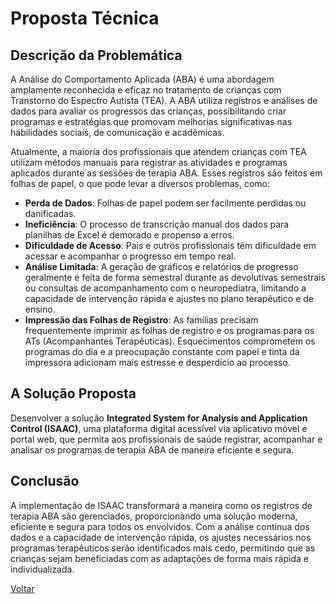 # Proposta Técnica

## Descrição da Problemática
A Análise do Comportamento Aplicada (ABA) é uma abordagem amplamente reconhecida e eficaz no tratamento de crianças com Transtorno do Espectro Autista (TEA). A ABA utiliza registros e análises de dados para avaliar os progressos das crianças, possibilitando criar programas e estratégias que promovam melhorias significativas nas habilidades sociais, de comunicação e acadêmicas.

Atualmente, a maioria dos profissionais que atendem crianças com TEA utilizam métodos manuais para registrar as atividades e programas aplicados durante as sessões de terapia ABA. Esses registros são feitos em folhas de papel, o que pode levar a diversos problemas, como:
- **Perda de Dados**: Folhas de papel podem ser facilmente perdidas ou danificadas.
- **Ineficiência**: O processo de transcrição manual dos dados para planilhas de Excel é demorado e propenso a erros.
- **Dificuldade de Acesso**: Pais e outros profissionais têm dificuldade em acessar e acompanhar o progresso em tempo real.
- **Análise Limitada**: A geração de gráficos e relatórios de progresso geralmente é feita de forma semestral durante as devolutivas semestrais ou consultas de acompanhamento com o neuropediatra, limitando a capacidade de intervenção rápida e ajustes no plano terapêutico e de ensino.
- **Impressão das Folhas de Registro**: As famílias precisam frequentemente imprimir as folhas de registro e os programas para os ATs (Acompanhantes Terapêuticas). Esquecimentos comprometem os programas do dia e a preocupação constante com papel e tinta da impressora adicionam mais estresse e desperdício ao processo.

## A Solução Proposta
Desenvolver a solução **Integrated System for Analysis and Application Control (ISAAC)**, uma plataforma digital acessível via aplicativo móvel e portal web, que permita aos profissionais de saúde registrar, acompanhar e analisar os programas de terapia ABA de maneira eficiente e segura.

## Conclusão
A implementação de ISAAC transformará a maneira como os registros de terapia ABA são gerenciados, proporcionando uma solução moderna, eficiente e segura para todos os envolvidos. Com a análise contínua dos dados e a capacidade de intervenção rápida, os ajustes necessários nos programas terapêuticos serão identificados mais cedo, permitindo que as crianças sejam beneficiadas com as adaptações de forma mais rápida e individualizada.

[Voltar](index.md)